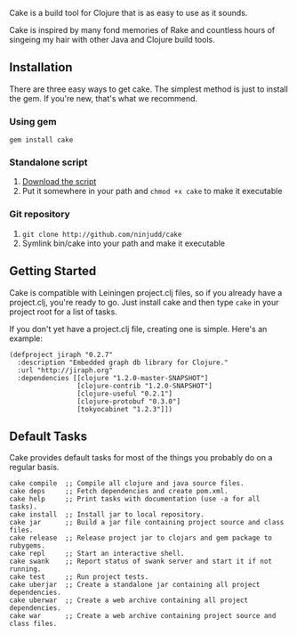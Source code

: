 Cake is a build tool for Clojure that is as easy to use as it sounds.

Cake is inspired by many fond memories of Rake and countless hours of singeing my hair
with other Java and Clojure build tools.

## Installation

There are three easy ways to get cake. The simplest method is just to install the gem. If
you're new, that's what we recommend.

### Using gem

    gem install cake

### Standalone script

1. [Download the script](https://github.com/ninjudd/cake/raw/master/bin/cake)
2. Put it somewhere in your path and `chmod +x cake` to make it executable

### Git repository

1. `git clone http://github.com/ninjudd/cake`
2. Symlink bin/cake into your path and make it executable

## Getting Started

Cake is compatible with Leiningen project.clj files, so if you already have a project.clj,
you're ready to go. Just install cake and then type `cake` in your project root for a list
of tasks.

If you don't yet have a project.clj file, creating one is simple. Here's an example:

    (defproject jiraph "0.2.7"
      :description "Embedded graph db library for Clojure."
      :url "http://jiraph.org"
      :dependencies [[clojure "1.2.0-master-SNAPSHOT"]
                     [clojure-contrib "1.2.0-SNAPSHOT"]
                     [clojure-useful "0.2.1"]
                     [clojure-protobuf "0.3.0"]
                     [tokyocabinet "1.2.3"]])

## Default Tasks

Cake provides default tasks for most of the things you probably do on a regular basis.

    cake compile  ;; Compile all clojure and java source files.
    cake deps     ;; Fetch dependencies and create pom.xml.
    cake help     ;; Print tasks with documentation (use -a for all tasks).
    cake install  ;; Install jar to local repository.
    cake jar      ;; Build a jar file containing project source and class files.
    cake release  ;; Release project jar to clojars and gem package to rubygems.
    cake repl     ;; Start an interactive shell.
    cake swank    ;; Report status of swank server and start it if not running.
    cake test     ;; Run project tests.
    cake uberjar  ;; Create a standalone jar containing all project dependencies.
    cake uberwar  ;; Create a web archive containing all project dependencies.
    cake war      ;; Create a web archive containing project source and class files.